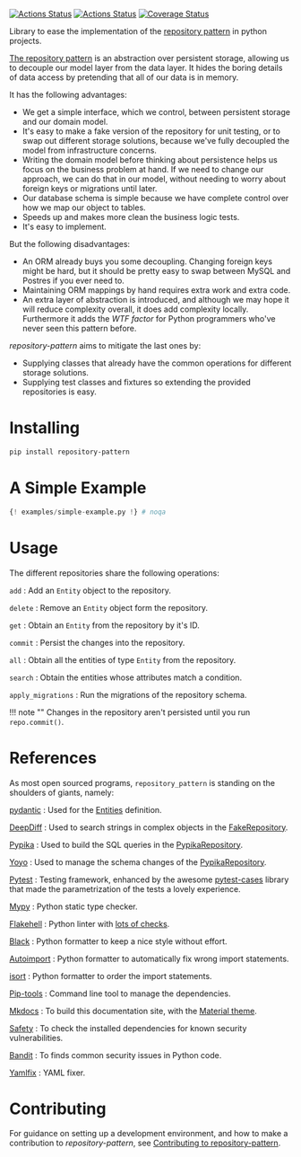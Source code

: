 [![Actions Status](https://github.com/lyz-code/repository-pattern/workflows/Tests/badge.svg)](https://github.com/lyz-code/repository-pattern/actions)
[![Actions Status](https://github.com/lyz-code/repository-pattern/workflows/Build/badge.svg)](https://github.com/lyz-code/repository-pattern/actions)
[![Coverage Status](https://coveralls.io/repos/github/lyz-code/repository-pattern/badge.svg?branch=master)](https://coveralls.io/github/lyz-code/repository-pattern?branch=master)

Library to ease the implementation of the [repository
pattern](https://lyz-code.github.io/blue-book/architecture/repository_pattern/)
in python projects.

[The repository
pattern](https://www.cosmicpython.com/book/chapter_02_repository.html) is an
abstraction over persistent storage, allowing us to decouple our model layer
from the data layer. It hides the boring details of data access by pretending
that all of our data is in memory.

It has the following advantages:

* We get a simple interface, which we control, between persistent storage and
    our domain model.
* It's easy to make a fake version of the repository for unit testing, or to
    swap out different storage solutions, because we've fully decoupled the
    model from infrastructure concerns.
* Writing the domain model before thinking about persistence helps us focus on
    the business problem at hand. If we need to change our approach, we can do
    that in our model, without needing to worry about foreign keys or migrations
    until later.
* Our database schema is simple because we have complete control over how
    we map our object to tables.
* Speeds up and makes more clean the business logic tests.
* It's easy to implement.

But the following disadvantages:

* An ORM already buys you some decoupling. Changing foreign keys might be hard,
    but it should be pretty easy to swap between MySQL and Postres if you ever
    need to.
* Maintaining ORM mappings by hand requires extra work and extra code.
* An extra layer of abstraction is introduced, and although we may hope it will
    reduce complexity overall, it does add complexity locally. Furthermore it
    adds the *WTF factor* for Python programmers who've never seen this pattern
    before.

*repository-pattern* aims to mitigate the last ones by:

* Supplying classes that already have the common operations for different
    storage solutions.
* Supplying test classes and fixtures so extending the provided repositories is
    easy.

# Installing

```bash
pip install repository-pattern
```

# A Simple Example

```python
{! examples/simple-example.py !} # noqa
```

# Usage

The different repositories share the following operations:

`add`
: Add an `Entity` object to the repository.

`delete`
: Remove an `Entity` object form the repository.

`get`
: Obtain an `Entity` from the repository by it's ID.

`commit`
: Persist the changes into the repository.

`all`
: Obtain all the entities of type `Entity` from the repository.

`search`
: Obtain the entities whose attributes match a condition.

`apply_migrations`
: Run the migrations of the repository schema.

!!! note ""
    Changes in the repository aren't persisted until you run `repo.commit()`.

# References

As most open sourced programs, `repository_pattern` is standing on the shoulders of
giants, namely:

[pydantic](https://pydantic-docs.helpmanual.io/)
: Used for the [Entities](models.md#entities) definition.

[DeepDiff](https://deepdiff.readthedocs.io)
: Used to search strings in complex objects in the
    [FakeRepository](fake_repository.md).

[Pypika](https://pypika.readthedocs.io/en/latest/)
: Used to build the SQL queries in the [PypikaRepository](pypika_repository.md).

[Yoyo](https://ollycope.com/software/yoyo/latest)
: Used to manage the schema changes of the
    [PypikaRepository](pypika_repository.md).

[Pytest](https://docs.pytest.org/en/latest)
: Testing framework, enhanced by the awesome
    [pytest-cases](https://smarie.github.io/python-pytest-cases/) library that made
    the parametrization of the tests a lovely experience.

[Mypy](https://mypy.readthedocs.io/en/stable/)
: Python static type checker.

[Flakehell](https://github.com/life4/flakehell)
: Python linter with [lots of
    checks](https://lyz-code.github.io/blue-book/devops/flakehell/#plugins).

[Black](https://black.readthedocs.io/en/stable/)
: Python formatter to keep a nice style without effort.

[Autoimport](https://github.com/lyz-code/autoimport)
: Python formatter to automatically fix wrong import statements.

[isort](https://github.com/timothycrosley/isort)
: Python formatter to order the import statements.

[Pip-tools](https://github.com/jazzband/pip-tools)
: Command line tool to manage the dependencies.

[Mkdocs](https://www.mkdocs.org/)
: To build this documentation site, with the
[Material theme](https://squidfunk.github.io/mkdocs-material).

[Safety](https://github.com/pyupio/safety)
: To check the installed dependencies for known security vulnerabilities.

[Bandit](https://bandit.readthedocs.io/en/latest/)
: To finds common security issues in Python code.

[Yamlfix](https://github.com/lyz-code/yamlfix)
: YAML fixer.

# Contributing

For guidance on setting up a development environment, and how to make
a contribution to *repository-pattern*, see [Contributing to
repository-pattern](https://lyz-code.github.io/repository-pattern/contributing).

